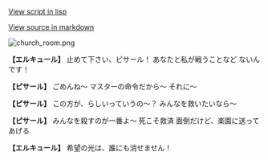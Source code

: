 [View script in lisp](../scripts/110150541.txt)

[View source in markdown](110150541.md)

![church_room.png](../images/backgrounds/church_room.png)

**【エルキュール】**
止めて下さい、ピサール！
あなたと私が戦うことなど
ないんです！

**【ピサール】**
ごめんね～
マスターの命令だから～
それに～

**【ピサール】**
この方が、らしいっていうの～？
みんなを救いたいなら～

**【ピサール】**
みんなを殺すのが一番よ～
死こそ救済
面倒だけど、楽園に送ってあげる

**【エルキュール】**
希望の光は、誰にも消せません！